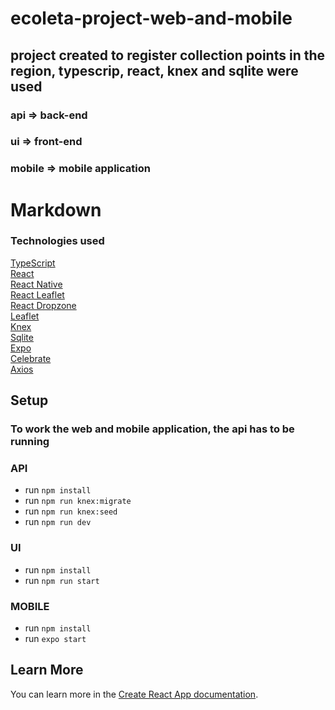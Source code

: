 # ecoleta-project-web-and-mobile

## project created to register collection points in the region, typescrip, react, knex and sqlite were used

### api => back-end

### ui => front-end

### mobile => mobile application

# Markdown

### Technologies used

[TypeScript](https://www.typescriptlang.org/)<br />
[React](https://reactjs.org/)<br />
[React Native](https://reactnative.dev/)<br />
[React Leaflet](https://react-leaflet.js.org/)<br />
[React Dropzone](https://github.com/react-dropzone/react-dropzone)<br/>
[Leaflet](https://leafletjs.com/)<br/>
[Knex ](http://knexjs.org/)<br />
[Sqlite](https://www.sqlite.org/index.html)<br />
[Expo](https://expo.io/)<br />
[Celebrate](https://github.com/arb/celebrate)<br/>
[Axios](https://github.com/axios/axios)

## Setup

### To work the web and mobile application, the api has to be running

### API

- run `npm install`
- run `npm run knex:migrate`
- run `npm run knex:seed`
- run `npm run dev`

### UI

- run `npm install`
- run `npm run start`

### MOBILE

- run `npm install`
- run `expo start`

## Learn More

You can learn more in the [Create React App documentation](https://facebook.github.io/create-react-app/docs/getting-started).
